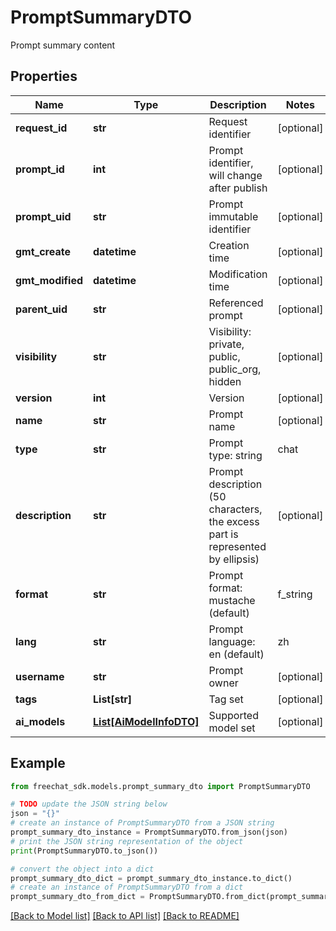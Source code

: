 # PromptSummaryDTO

Prompt summary content

## Properties

Name | Type | Description | Notes
------------ | ------------- | ------------- | -------------
**request_id** | **str** | Request identifier | [optional] 
**prompt_id** | **int** | Prompt identifier, will change after publish | [optional] 
**prompt_uid** | **str** | Prompt immutable identifier | [optional] 
**gmt_create** | **datetime** | Creation time | [optional] 
**gmt_modified** | **datetime** | Modification time | [optional] 
**parent_uid** | **str** | Referenced prompt | [optional] 
**visibility** | **str** | Visibility: private, public, public_org, hidden | [optional] 
**version** | **int** | Version | [optional] 
**name** | **str** | Prompt name | [optional] 
**type** | **str** | Prompt type: string | chat | [optional] 
**description** | **str** | Prompt description (50 characters, the excess part is represented by ellipsis) | [optional] 
**format** | **str** | Prompt format: mustache (default) | f_string | [optional] 
**lang** | **str** | Prompt language: en (default) | zh | ... | [optional] 
**username** | **str** | Prompt owner | [optional] 
**tags** | **List[str]** | Tag set | [optional] 
**ai_models** | [**List[AiModelInfoDTO]**](AiModelInfoDTO.md) | Supported model set | [optional] 

## Example

```python
from freechat_sdk.models.prompt_summary_dto import PromptSummaryDTO

# TODO update the JSON string below
json = "{}"
# create an instance of PromptSummaryDTO from a JSON string
prompt_summary_dto_instance = PromptSummaryDTO.from_json(json)
# print the JSON string representation of the object
print(PromptSummaryDTO.to_json())

# convert the object into a dict
prompt_summary_dto_dict = prompt_summary_dto_instance.to_dict()
# create an instance of PromptSummaryDTO from a dict
prompt_summary_dto_from_dict = PromptSummaryDTO.from_dict(prompt_summary_dto_dict)
```
[[Back to Model list]](../README.md#documentation-for-models) [[Back to API list]](../README.md#documentation-for-api-endpoints) [[Back to README]](../README.md)


